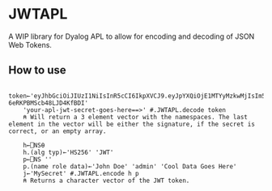 # JWTAPL
A WIP library for Dyalog APL to allow for encoding and decoding of JSON Web Tokens.

## How to use

```APL
    token←'eyJhbGciOiJIUzI1NiIsInR5cCI6IkpXVCJ9.eyJpYXQiOjE1MTYyMzkwMjIsIm5hbWUiOiJKb2huIERvZSIsInN1YiI6IjEyMzQ1Njc4OTAifQ.2JGObd9SO3x3nxPnJ1XZO-6eRKPBMScb48LJD4KfBDI'
    'your-apl-jwt-secret-goes-here==>' #.JWTAPL.decode token 
    ⍝ Will return a 3 element vector with the namespaces. The last element in the vector will be either the signature, if the secret is correct, or an empty array. 
```

```APL
    h←⎕NS⍬
    h.(alg typ)←'HS256' 'JWT'
    p←⎕NS ''
    p.(name role data)←'John Doe' 'admin' 'Cool Data Goes Here'
    j←'MySecret' #.JWTAPL.encode h p
    ⍝ Returns a character vector of the JWT token.
```



